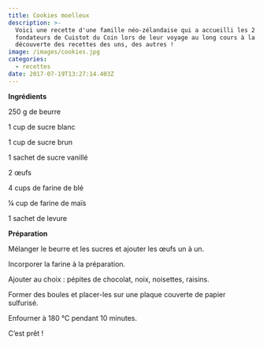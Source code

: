 ```yaml
---
title: Cookies moelleux
description: >-
  Voici une recette d'une famille néo-zélandaise qui a accueilli les 2
  fondateurs de Cuistot du Coin lors de leur voyage au long cours à la
  découverte des recettes des uns, des autres !
image: /images/cookies.jpg
categories:
  - recettes
date: 2017-07-19T13:27:14.403Z
---
```

**Ingrédients**



250 g de beurre

1 cup de sucre blanc

1 cup de sucre brun

1 sachet de sucre vanillé

2 œufs

4 cups de farine de blé

¼ cup de farine de maïs

1 sachet de levure



**Préparation**



Mélanger le beurre et les sucres et ajouter les œufs un à un.

Incorporer la farine à la préparation.

Ajouter au choix : pépites de chocolat, noix, noisettes, raisins.

Former des boules et placer-les sur une plaque couverte de papier sulfurisé.

Enfourner à 180 °C pendant 10 minutes.

C’est prêt !



